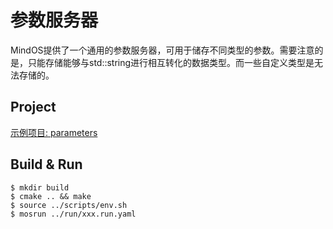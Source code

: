 # 参数服务器

MindOS提供了一个通用的参数服务器，可用于储存不同类型的参数。需要注意的是，只能存储能够与std::string进行相互转化的数据类型。而一些自定义类型是无法存储的。

## Project

[示例项目: parameters](./tutorial/parameters)

## Build & Run

```
$ mkdir build
$ cmake .. && make
$ source ../scripts/env.sh 
$ mosrun ../run/xxx.run.yaml
```
